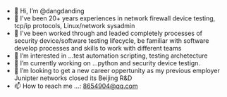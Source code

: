 
- 👋 Hi, I’m @dangdanding
- 👀 I've been 20+ years experiences in network firewall device testing, tcp/ip protocols, Linux/network sysadmin
- 👀 I've been worked through and leaded completely processes of security device/software testing lifecycle, be familiar with software develop processes and skills to work with different teams
- 👀 I’m interested in ...test automation scripting, testing archetecture
- 🌱 I’m currently working on ...python and security device testign.
- 💞️ I’m looking to get a new career oppertunity as my previous employer Junipter networks closed its Beijing R&D
- 📫 How to reach me ...: 8654904@qq.com

<!---
dangdanding/dangdanding is a ✨ special ✨ repository because its `README.md` (this file) appears on your GitHub profile.
You can click the Preview link to take a look at your changes.
--->
